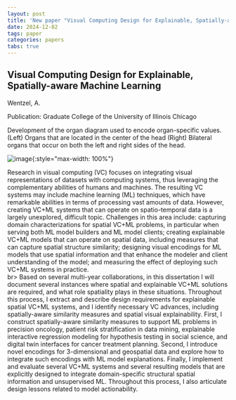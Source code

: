 ```yaml
---
layout: post
title: 'New paper "Visual Computing Design for Explainable, Spatially-aware Machine Learning"'
date: 2024-12-02
tags: paper
categories: papers
tabs: true
---
```


## Visual Computing Design for Explainable, Spatially-aware Machine Learning
Wentzel, A.

Publication: Graduate College of the University of Illinois Chicago

Development of the organ diagram used to encode organ-specific values. (Left) Organs that are located in the center of the head (Right) Bilateral organs that occur on both the left and right sides of the head.

![image](https://www.evl.uic.edu/output/originals/awentzeldissertation.png-srcw.jpg){:style="max-width: 100%"}

Research in visual computing (VC) focuses on integrating visual representations of datasets with computing systems, thus leveraging the complementary abilities of humans and machines.  The resulting VC systems may include machine learning (ML) techniques, which have remarkable abilities in terms of processing vast amounts of data. However, creating VC+ML systems that can operate on spatio-temporal data is a largely unexplored, difficult topic. Challenges in this area include: capturing domain characterizations for spatial VC+ML problems, in particular when serving both ML model builders and ML model clients; creating explainable VC+ML models that can operate on spatial data, including measures that can capture spatial structure similarity; designing visual encodings for ML models that use spatial information and that enhance the modeler and client understanding of the model; and measuring the effect of deploying such VC+ML systems in practice.<br>br>
Based on several multi-year collaborations, in this dissertation I will document several instances where spatial and explainable VC+ML solutions are required, and what role spatiality plays in these situations. Throughout this process, I extract and describe design requirements for explainable spatial VC+ML systems, and I identify necessary VC advances, including spatially-aware similarity measures and spatial visual explainability. First, I construct spatially-aware similarity measures to support ML problems in precision oncology, patient risk stratification in data mining, explainable interactive regression modeling for hypothesis testing in social science, and digital twin interfaces for cancer treatment planning.  Second, I introduce novel encodings for 3-dimensional and geospatial data and explore how
to integrate such encodings with ML model explanations. Finally, I implement and evaluate several VC+ML systems and several resulting models that are explicitly designed to integrate domain-specific structural spatial information and unsupervised ML. Throughout this process, I also articulate design lessons related to model actionability.
